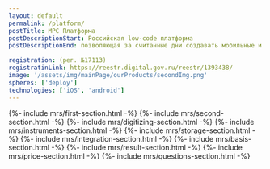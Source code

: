```yaml
---
layout: default
permalink: /platform/
postTitle: МРС Платформа
postDescriptionStart: Российская low-code платформа
postDescriptionEnd: позволяющая за считанные дни создавать мобильные и веб приложения. Цифровизируйте бизнес-процессы компании, фиксируйте факты и принимайте эффективные управленческие решения.

registration: (рег. №17113)
registratinLink: https://reestr.digital.gov.ru/reestr/1393438/
image: '/assets/img/mainPage/ourProducts/secondImg.png'
spheres: ['deploy']
technologies: ['iOS', 'android']
---
```


{%- include mrs/first-section.html -%} {%- include mrs/second-section.html -%} {%- include mrs/digitizing-section.html -%} {%- include mrs/instruments-section.html -%} {%- include mrs/storage-section.html -%} {%- include mrs/integration-section.html -%} {%- include mrs/basis-section.html -%} {%- include mrs/result-section.html -%} {%- include mrs/price-section.html -%} {%- include mrs/questions-section.html
  -%}
